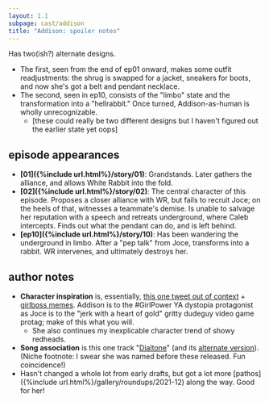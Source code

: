 ```yaml
---
layout: 1.1
subpage: cast/addison
title: "Addison: spoiler notes"
---
```

Has two(ish?) alternate designs.

- The first, seen from the end of ep01 onward, makes some outfit readjustments: the shrug is swapped for a jacket, sneakers for boots, and now she's got a belt and pendant necklace.
- The second, seen in <span class="spoiler">ep10</span>, consists of <span class="spoiler">the "limbo" state and the transformation into a "hellrabbit."</span> <span class="spoiler">Once turned, Addison-as-human is wholly unrecognizable.</span>
	- \[these could really be two different designs but I haven't figured out the earlier state yet oops]

## episode appearances
- **[01]({%include url.html%}/story/01)**: Grandstands. Later gathers
 the alliance, and allows White Rabbit into the fold.
- **[02]({%include url.html%}/story/02)**: The central character of this episode. <span class="spoiler">Proposes a closer alliance with WR, but fails to recruit Joce; on the heels of that, witnesses a teammate's demise. Is unable to salvage her reputation with a speech and retreats underground, where Caleb intercepts. Finds out what the pendant can do, and </span><span class="spoiler">is left behind.</span>
- <span class="spoiler">**[ep10]({%include url.html%}/story/10)**: Has been wandering the underground in limbo. After a "pep talk" from Joce, transforms into a rabbit. WR intervenes, and ultimately destroys her.</span>

## author notes
- **Character inspiration** is, essentially, <a href="https://twitter.com/DystopianYA/status/796434475177672707" class="ext">this one tweet out of context</a> + <a href="https://knowyourmeme.com/memes/gaslight-gatekeep-girlboss" class="ext">girlboss memes</a>. Addison is to the #GirlPower YA dystopia protagonist as Joce is to the "jerk with a heart of gold" gritty dudeguy video game protag; make of this what you will.
	- She also continues my inexplicable character trend of showy redheads.
- **Song association** is this one track <span class="spoiler">"<a href="https://tobyfox.bandcamp.com/track/dialtone" class="ext">Dialtone</a>" (and its <a href="https://www.youtube.com/watch?v=qx2osSxkcGo" class="ext">alternate version</a>)</span>. (Niche footnote: I swear she was named before these released. Fun coincidence!)
- Hasn't changed a whole lot from early drafts, but <span class="spoiler">got a lot more [pathos]({%include url.html%}/gallery/roundups/2021-12) along the way</span>. Good for her!